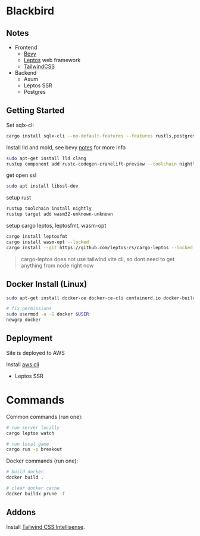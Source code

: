 # Blackbird



## Notes

- Frontend
    - [Bevy](https://bevyengine.org)
    - [Leptos](https://github.com/leptos-rs/leptos) web framework
    - [TailwindCSS](https://tailwindcss.com/)   
 - Backend
   - Axum
   - Leptos SSR
   - Postgres
   


## Getting Started

Set sqlx-cli

```bash
cargo install sqlx-cli --no-default-features --features rustls,postgres
```

Install lld and mold, see bevy [notes](https://bevyengine.org/learn/quick-start/getting-started/setup/#cranelift) for more info

```bash
sudo apt-get install lld clang
rustup component add rustc-codegen-cranelift-preview --toolchain nightly
```

get open ssl

```bash
sudo apt install libssl-dev
```

setup rust 
```bash 
rustup toolchain install nightly
rustup target add wasm32-unknown-unknown
```

setup cargo leptos, leptosfmt, wasm-opt

```bash
cargo install leptosfmt
cargo install wasm-opt --locked
cargo install --git https://github.com/leptos-rs/cargo-leptos --locked cargo-leptos
```

> cargo-leptos does not use tailwind vite cli, so dont need to get anything from node right now
<!--
> Install node packages

> ```bash
> npm install
> ```
> -->

## Docker Install (Linux)

```bash
sudo apt-get install docker-ce docker-ce-cli containerd.io docker-buildx-plugin docker-compose-plugin

# fix permissions
sudo usermod -a -G docker $USER
newgrp docker
```

## Deployment

Site is deployed to AWS

Install [aws cli](https://docs.aws.amazon.com/cli/latest/userguide/getting-started-install.html)


- Leptos SSR

# Commands

Common commands (run one):

```bash
# run server locally
cargo leptos watch

# run local game
cargo run -p breakout
```

Docker commands (run one):

```bash
# build docker
docker build .

# clear docker cache
docker buildx prune -f
```

## Addons

Install [Tailwind CSS Intellisense](https://marketplace.visualstudio.com/items?itemName=bradlc.vscode-tailwindcss).

